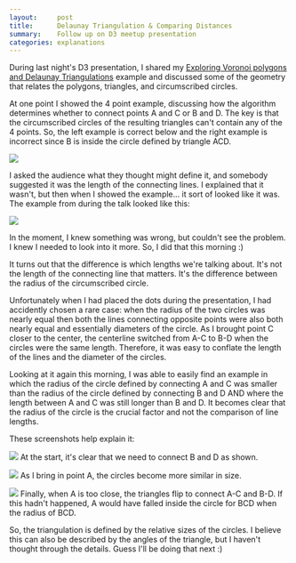 ```yaml
---
layout:     post
title:      Delaunay Triangulation & Comparing Distances
summary:    Follow up on D3 meetup presentation
categories: explanations
---
```


During last night's D3 presentation, I shared my [Exploring Voronoi polygons and Delaunay Triangulations](http://bl.ocks.org/zanarmstrong/raw/b1c051113be144570881/) example and discussed some of the geometry that relates the polygons, triangles, and circumscribed circles. 

At one point I showed the 4 point example, discussing how the algorithm determines whether to connect points A and C or B and D. The key is that the circumscribed circles of the resulting triangles can't contain any of the 4 points. So, the left example is correct below and the right example is incorrect since B is inside the circle defined by triangle ACD. 

![](../../../../../images/delauney0.png) 

I asked the audience what they thought might define it, and somebody suggested it was the length of the connecting lines. I explained that it wasn't, but then when I showed the example... it sort of looked like it was. The example from during the talk looked like this: 

![](../../../../../images/delauneyEdgeCase.png)

In the moment, I knew something was wrong, but couldn't see the problem. I knew I needed to look into it more. So, I did that this morning :)

It turns out that the difference is which lengths we're talking about. It's not the length of the connecting line that matters. It's the difference between the radius of the circumscribed circle. 

Unfortunately when I had placed the dots during the presentation, I had accidently chosen a rare case: when the radius of the two circles was nearly equal then both the lines connecting opposite points were also both nearly equal and essentially diameters of the circle.  As I brought point C closer to the center, the centerline switched from A-C to B-D when the circles were the same length. Therefore, it was easy to conflate the length of the lines and the diameter of the circles.

Looking at it again this morning, I was able to easily find an example in which the radius of the circle defined by connecting A and C was smaller than the radius of the circle defined by connecting B and D AND where the length between A and C was still longer than B and D.  It becomes clear that the radius of the circle is the crucial factor and not the comparison of line lengths.

These screenshots help explain it: 

![](../../../../../images/delauney1.png)
At the start, it's clear that we need to connect B and D as shown. 

![](../../../../../images/delauney2.png)
As I bring in point A, the circles become more similar in size. 

![](../../../../../images/delauney3.png)
Finally, when A is too close, the triangles flip to connect A-C and B-D. If this hadn't happened, A would have falled inside the circle for BCD when the radius of BCD. 

So, the triangulation is defined by the relative sizes of the circles. I believe this can also be described by the angles of the triangle, but I haven't thought through the details. Guess I'll be doing that next :)